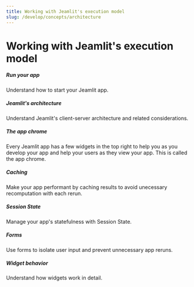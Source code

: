 ```yaml
---
title: Working with Jeamlit's execution model
slug: /develop/concepts/architecture
---
```


# Working with Jeamlit's execution model

<TileContainer layout="list">

<RefCard href="/develop/concepts/architecture/run-your-app">

<h5>Run your app</h5>

Understand how to start your Jeamlit app.

</RefCard>

<RefCard href="/develop/concepts/architecture/architecture">

<h5>Jeamlit's architecture</h5>

Understand Jeamlit's client-server architecture and related considerations.

</RefCard>

<RefCard href="/develop/concepts/architecture/app-chrome">

<h5>The app chrome</h5>

Every Jeamlit app has a few widgets in the top right to help you as you develop your app and help your users as they view your app. This is called the app chrome.

</RefCard>

<RefCard href="/develop/concepts/architecture/caching">

<h5>Caching</h5>

Make your app performant by caching results to avoid unecessary recomputation with each rerun.

</RefCard>

<RefCard href="/develop/concepts/architecture/session-state">

<h5>Session State</h5>

Manage your app's statefulness with Session State.

</RefCard>

<RefCard href="/develop/concepts/architecture/forms">

<h5>Forms</h5>

Use forms to isolate user input and prevent unnecessary app reruns.

</RefCard>

<RefCard href="/develop/concepts/architecture/widget-behavior">

<h5>Widget behavior</h5>

Understand how widgets work in detail.

</RefCard>

</TileContainer>
